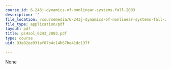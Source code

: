 ```yaml
---
course_id: 6-243j-dynamics-of-nonlinear-systems-fall-2003
description: ''
file_location: /coursemedia/6-243j-dynamics-of-nonlinear-systems-fall-2003/93e82ee931af87b4c14b67be41dc137f_ps4sol_6243_2003.pdf
file_type: application/pdf
layout: pdf
title: ps4sol_6243_2003.pdf
type: course
uid: 93e82ee931af87b4c14b67be41dc137f

---
```

None